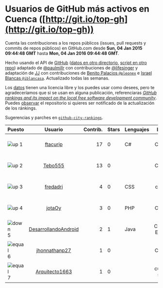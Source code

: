 
# Usuarios de GitHub más activos en Cuenca ([http://git.io/top-gh](http://git.io/top-gh))



  Cuenta las contribuciones a los repos públicos (issues, pull requests y commits de repos públicos) en GitHub.com desde  **Sun, 04 Jan 2015 09:44:48 GMT** hasta **Mon, 04 Jan 2016 09:44:48 GMT**.

  Hecho usando el API de [GitHub](http://github.com) ([datos en otro directorio](https://github.com/JJ/top-github-users-data/tree/master/data), [script en otro repo](https://github.com/JJ/github-city-rankings/blob/master/get-city.coffee)) adaptado de [@paulmillr](https://github.com/paulmillr) con contribuciones de [@lifesinger](https://github.com/lifesinger) y adaptación de [JJ](http://jj.github.io) con contribuciones de [Benito Palacios `@pleonex`](http://github.com/pleonex) e [Israel Blancas `@iblancasa`](https://github.com/iblancasa). Actualizado todas las semanas.

  Los [datos](https://github.com/JJ/top-github-users-data/tree/master/data) tienen una licencia libre y los puedes usar como desees, pero te agradeceríamos que si se usan en alguna publicación, referenciaras [*GitHub rankings and its impact on the local free software development community*](https://thewinnower.com/papers/github-rankings-and-its-impact-on-the-local-free-software-development-community). Puedes [observar](https://github.com/JJ/top-github-users-data/subscription) el repositorio si quieres ser notificado de la actualización de los ránkings.

  Sugerencias y parches en [`github-city-rankings`](http://github.com/JJ/github-city-rankings).


| Puesto   |  Usuario  |Contrib.| Stars | Lenguajes   |      Lugar      |  Avatar  |
|----------|:---------:|-------:|-------|-------------|:---------------:|----------|
|![up](https://raw.githubusercontent.com/JJ/github-city-rankings/master/img/up.gif) 1 | [ftacurip](https://github.com/ftacurip) | 17 | 0 | C# | Cuenca | <img src='https://avatars2.githubusercontent.com/u/13069456?v=3&s=64' width="64" title='Fredy Tacuri'> |
|![up](https://raw.githubusercontent.com/JJ/github-city-rankings/master/img/up.gif) 2 | [Tebo555](https://github.com/Tebo555) | 13 | 0 |  | Cuenca | <img src='https://avatars1.githubusercontent.com/u/3661837?v=3&s=64' width="64" title='Esteban Vintimilla'> |
|![up](https://raw.githubusercontent.com/JJ/github-city-rankings/master/img/up.gif) 3 | [fredadri](https://github.com/fredadri) | 4 | 0 | CSS | cuenca | <img src='https://avatars1.githubusercontent.com/u/4308791?v=3&s=64' width="64" title='freddy'> |
|![up](https://raw.githubusercontent.com/JJ/github-city-rankings/master/img/up.gif) 4 | [jotaOy](https://github.com/jotaOy) | 3 | 0 | PHP | Cuenca | <img src='https://avatars3.githubusercontent.com/u/13277260?v=3&s=64' width="64" title='Jonnathan Oyervide'> |
|![down](https://raw.githubusercontent.com/JJ/github-city-rankings/master/img/down.gif) 5 | [DesarrollandoAndroid](https://github.com/DesarrollandoAndroid) | 2 | 1 | Java | Cuenca, España | <img src='https://avatars1.githubusercontent.com/u/7956170?v=3&s=64' width="64" title='Desarrollando Android'> |
|![equal](https://raw.githubusercontent.com/JJ/github-city-rankings/master/img/equal.gif) 6 | [jhonnathanp27](https://github.com/jhonnathanp27) | 1 | 0 |  | Cuenca | <img src='https://avatars3.githubusercontent.com/u/12394226?v=3&s=64' width="64" title='jhonnathan Paul'> |
|![equal](https://raw.githubusercontent.com/JJ/github-city-rankings/master/img/equal.gif) 7 | [Arquitecto1663](https://github.com/Arquitecto1663) | 1 | 0 |  | cuenca, spain | <img src='https://avatars2.githubusercontent.com/u/13456548?v=3&s=64' width="64" title='Arquitecto1663'> |
